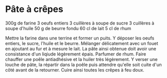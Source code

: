 # Pâte à crêpes

300g de farine
3 oeufs entiers
3 cuillères à soupe de sucre
3 cuillères à soupe d'huile
50 g de beurre fondu
60 cl de lait
5 cl de rhum

Mettre la farine dans une terrine et former un puits.
Y déposer les oeufs entiers, le sucre, l'huile et le beurre.
Mélanger délicatement avec un fouet en ajoutant au fur et à mesure le lait. La pâte ainsi obtenue doit avoir une consistance d'un liqiude légèrement épais.
Parfumer de rhum.
Faire chauffer une poêle antiadhésive et la huiler très légèrement. Y verser une louche de pâte, la répartir dans la poêle puis attendre qu'elle soit cuite d'un côté avant de la retourner. Cuire ainsi toutes les crêpes à feu doux.
